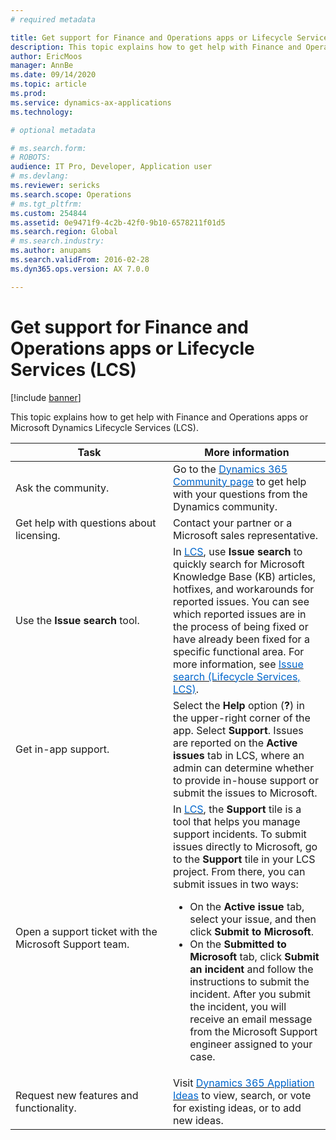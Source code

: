 ```yaml
---
# required metadata

title: Get support for Finance and Operations apps or Lifecycle Services (LCS)
description: This topic explains how to get help with Finance and Operations apps or Microsoft Dynamics Lifecycle Services (LCS). 
author: EricMoos
manager: AnnBe
ms.date: 09/14/2020
ms.topic: article
ms.prod: 
ms.service: dynamics-ax-applications
ms.technology: 

# optional metadata

# ms.search.form: 
# ROBOTS: 
audience: IT Pro, Developer, Application user
# ms.devlang: 
ms.reviewer: sericks
ms.search.scope: Operations
# ms.tgt_pltfrm: 
ms.custom: 254844
ms.assetid: 0e9471f9-4c2b-42f0-9b10-6578211f01d5
ms.search.region: Global
# ms.search.industry: 
ms.author: anupams
ms.search.validFrom: 2016-02-28
ms.dyn365.ops.version: AX 7.0.0

---
```


# Get support for Finance and Operations apps or Lifecycle Services (LCS)

[!include [banner](../includes/banner.md)]

This topic explains how to get help with Finance and Operations apps or Microsoft Dynamics Lifecycle Services (LCS). 

<table>
<colgroup>
<col width="33%" />
<col width="33%" />
</colgroup>
<thead>
<tr class="header">
<th>Task</th>
<th>More information</th>
</tr>
</thead>
<tbody>
<tr class="odd">
<td>Ask the community.</td>
<td>Go to the <a href="https://community.dynamics.com/"><span style="color: #0066cc;">Dynamics 365 Community page</span></a> to get help with your questions from the Dynamics community.</td>
</tr>
<tr class="odd">
<td>Get help with questions about licensing.</td>
<td>Contact your partner or a Microsoft sales representative.</td>
</tr>
<tr class="even">
  <td>Use the <strong>Issue search</strong> tool.</td>
<td>In <a href="https://lcs.dynamics.com/"><span style="color: #0066cc;">LCS</span></a>, use <strong>Issue search</strong> to quickly search for Microsoft Knowledge Base (KB) articles, hotfixes, and workarounds for reported issues. You can see which reported issues are in the process of being fixed or have already been fixed for a specific functional area. For more information, see <a href="issue-search-lcs.md"><span style="color: #0066cc;">Issue search (Lifecycle Services, LCS)</span></a>.</td>
</tr>
<tr class="even">
<td>Get in-app support.</td>
<td>Select the <strong>Help</strong> option (<strong>?</strong>) in the upper-right corner of the app. Select <strong>Support</strong>. Issues are reported on the <strong>Active issues</strong> tab in LCS, where an admin can determine whether to provide in-house support or submit the issues to Microsoft.</td>
</tr>
<tr class="odd">
<td>Open a support ticket with the Microsoft Support team.</td>
<td>In <a href="https://lcs.dynamics.com/"><span style="color: #0066cc;">LCS</span></a>, the <strong>Support</strong> tile is a tool that helps you manage support incidents. To submit issues directly to Microsoft, go to the <strong>Support</strong> tile in your LCS project. From there, you can submit issues in two ways:
<ul>
<li>On the <strong>Active issue</strong> tab, select your issue, and then click <strong>Submit to Microsoft</strong>.</li>
<li>On the <strong>Submitted to Microsoft</strong> tab, click <strong>Submit an incident</strong> and follow the instructions to submit the incident. After you submit the incident, you will receive an email message from the Microsoft Support engineer assigned to your case.</li>
</ul>
</td>
</tr>
</tr>
<tr class="even">
<td>Request new features and functionality.</td>
<td>Visit <a href="https://experience.dynamics.com/ideas/"><span style="color: #0066cc;">Dynamics 365 Appliation Ideas</span></a> to view, search, or vote for existing ideas, or to add new ideas.</td>
</tr>
</tbody>
</table>



